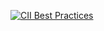 [![CII Best Practices](https://bestpractices.coreinfrastructure.org/projects/4486/badge)](https://www.bestpractices.dev/en/projects/10272#basics)
